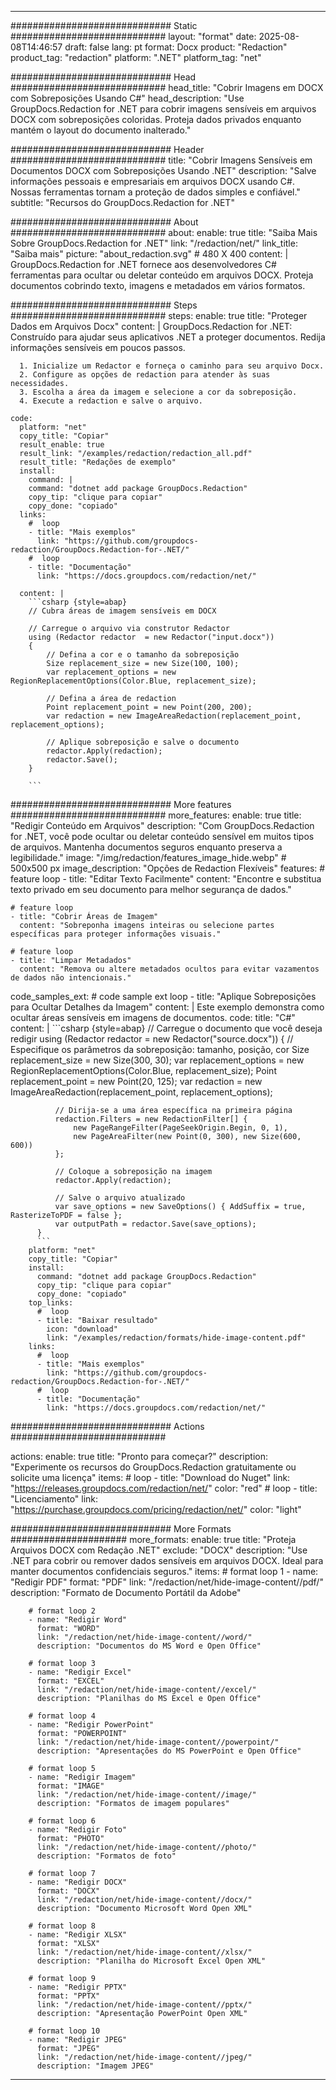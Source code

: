 
---
############################# Static ############################
layout: "format"
date:  2025-08-08T14:46:57
draft: false
lang: pt
format: Docx
product: "Redaction"
product_tag: "redaction"
platform: ".NET"
platform_tag: "net"

############################# Head ############################
head_title: "Cobrir Imagens em DOCX com Sobreposições Usando C#"
head_description: "Use GroupDocs.Redaction for .NET para cobrir imagens sensíveis em arquivos DOCX com sobreposições coloridas. Proteja dados privados enquanto mantém o layout do documento inalterado."

############################# Header ############################
title: "Cobrir Imagens Sensíveis em Documentos DOCX com Sobreposições Usando .NET" 
description: "Salve informações pessoais e empresariais em arquivos DOCX usando C#. Nossas ferramentas tornam a proteção de dados simples e confiável."
subtitle: "Recursos do GroupDocs.Redaction for .NET" 

############################# About ############################
about:
    enable: true
    title: "Saiba Mais Sobre GroupDocs.Redaction for .NET"
    link: "/redaction/net/"
    link_title: "Saiba mais"
    picture: "about_redaction.svg" # 480 X 400
    content: |
       GroupDocs.Redaction for .NET fornece aos desenvolvedores C# ferramentas para ocultar ou deletar conteúdo em arquivos DOCX. Proteja documentos cobrindo texto, imagens e metadados em vários formatos.

############################# Steps ############################
steps:
    enable: true
    title: "Proteger Dados em Arquivos Docx"
    content: |
      GroupDocs.Redaction for .NET: Construído para ajudar seus aplicativos .NET a proteger documentos. Redija informações sensíveis em poucos passos.
      
      1. Inicialize um Redactor e forneça o caminho para seu arquivo Docx.
      2. Configure as opções de redaction para atender às suas necessidades.
      3. Escolha a área da imagem e selecione a cor da sobreposição.
      4. Execute a redaction e salve o arquivo.
   
    code:
      platform: "net"
      copy_title: "Copiar"
      result_enable: true
      result_link: "/examples/redaction/redaction_all.pdf"
      result_title: "Redações de exemplo"
      install:
        command: |
        command: "dotnet add package GroupDocs.Redaction"
        copy_tip: "clique para copiar"
        copy_done: "copiado"
      links:
        #  loop
        - title: "Mais exemplos"
          link: "https://github.com/groupdocs-redaction/GroupDocs.Redaction-for-.NET/"
        #  loop
        - title: "Documentação"
          link: "https://docs.groupdocs.com/redaction/net/"
          
      content: |
        ```csharp {style=abap}
        // Cubra áreas de imagem sensíveis em DOCX

        // Carregue o arquivo via construtor Redactor
        using (Redactor redactor  = new Redactor("input.docx"))
        {
            // Defina a cor e o tamanho da sobreposição
            Size replacement_size = new Size(100, 100);
            var replacement_options = new RegionReplacementOptions(Color.Blue, replacement_size);

            // Defina a área de redaction
            Point replacement_point = new Point(200, 200);
            var redaction = new ImageAreaRedaction(replacement_point, replacement_options);
            
            // Aplique sobreposição e salve o documento
            redactor.Apply(redaction);
            redactor.Save();
        }
        
        ```            


############################# More features ############################
more_features:
  enable: true
  title: "Redigir Conteúdo em Arquivos"
  description: "Com GroupDocs.Redaction for .NET, você pode ocultar ou deletar conteúdo sensível em muitos tipos de arquivos. Mantenha documentos seguros enquanto preserva a legibilidade."
  image: "/img/redaction/features_image_hide.webp" # 500x500 px
  image_description: "Opções de Redaction Flexíveis"
  features:
    # feature loop
    - title: "Editar Texto Facilmente"
      content: "Encontre e substitua texto privado em seu documento para melhor segurança de dados."

    # feature loop
    - title: "Cobrir Áreas de Imagem"
      content: "Sobreponha imagens inteiras ou selecione partes específicas para proteger informações visuais."

    # feature loop
    - title: "Limpar Metadados"
      content: "Remova ou altere metadados ocultos para evitar vazamentos de dados não intencionais."
      
  code_samples_ext:
    # code sample ext loop
    - title: "Aplique Sobreposições para Ocultar Detalhes da Imagem"
      content: |
        Este exemplo demonstra como ocultar áreas sensíveis em imagens de documentos.
      code:
        title: "C#"
        content: |
          ```csharp {style=abap}
          //  Carregue o documento que você deseja redigir
          using (Redactor redactor  = new Redactor("source.docx"))
          {
              // Especifique os parâmetros da sobreposição: tamanho, posição, cor
              Size replacement_size = new Size(300, 30);
              var replacement_options = new RegionReplacementOptions(Color.Blue, replacement_size);
              Point replacement_point = new Point(20, 125);
              var redaction = new ImageAreaRedaction(replacement_point, replacement_options);
 
              // Dirija-se a uma área específica na primeira página
              redaction.Filters = new RedactionFilter[] {
                  new PageRangeFilter(PageSeekOrigin.Begin, 0, 1),
                  new PageAreaFilter(new Point(0, 300), new Size(600, 600))
              };

              // Coloque a sobreposição na imagem
              redactor.Apply(redaction);

              // Salve o arquivo atualizado
              var save_options = new SaveOptions() { AddSuffix = true, RasterizeToPDF = false };
              var outputPath = redactor.Save(save_options);
          }
          ```
        platform: "net"
        copy_title: "Copiar"
        install:
          command: "dotnet add package GroupDocs.Redaction"
          copy_tip: "clique para copiar"
          copy_done: "copiado"
        top_links:
          #  loop
          - title: "Baixar resultado"
            icon: "download"
            link: "/examples/redaction/formats/hide-image-content.pdf"
        links:
          #  loop
          - title: "Mais exemplos"
            link: "https://github.com/groupdocs-redaction/GroupDocs.Redaction-for-.NET/"
          #  loop
          - title: "Documentação"
            link: "https://docs.groupdocs.com/redaction/net/"


############################# Actions ############################

actions:
  enable: true
  title: "Pronto para começar?"
  description: "Experimente os recursos do GroupDocs.Redaction gratuitamente ou solicite uma licença"
  items:
    #  loop
    - title: "Download do Nuget"
      link: "https://releases.groupdocs.com/redaction/net/"
      color: "red"
        #  loop
    - title: "Licenciamento"
      link: "https://purchase.groupdocs.com/pricing/redaction/net/"
      color: "light"


############################# More Formats #####################
more_formats:
    enable: true
    title: "Proteja Arquivos DOCX com Redação .NET"
    exclude: "DOCX"
    description: "Use .NET para cobrir ou remover dados sensíveis em arquivos DOCX. Ideal para manter documentos confidenciais seguros."
    items: 
        # format loop 1
        - name: "Redigir PDF"
          format: "PDF"
          link: "/redaction/net/hide-image-content//pdf/"
          description: "Formato de Documento Portátil da Adobe"

        # format loop 2
        - name: "Redigir Word"
          format: "WORD"
          link: "/redaction/net/hide-image-content//word/"
          description: "Documentos do MS Word e Open Office"
          
        # format loop 3
        - name: "Redigir Excel"
          format: "EXCEL"
          link: "/redaction/net/hide-image-content//excel/"
          description: "Planilhas do MS Excel e Open Office"

        # format loop 4
        - name: "Redigir PowerPoint"
          format: "POWERPOINT"
          link: "/redaction/net/hide-image-content//powerpoint/"
          description: "Apresentações do MS PowerPoint e Open Office"

        # format loop 5
        - name: "Redigir Imagem"
          format: "IMAGE"
          link: "/redaction/net/hide-image-content//image/"
          description: "Formatos de imagem populares"

        # format loop 6
        - name: "Redigir Foto"
          format: "PHOTO"
          link: "/redaction/net/hide-image-content//photo/"
          description: "Formatos de foto"

        # format loop 7
        - name: "Redigir DOCX"
          format: "DOCX"
          link: "/redaction/net/hide-image-content//docx/"
          description: "Documento Microsoft Word Open XML"
          
        # format loop 8
        - name: "Redigir XLSX"
          format: "XLSX"
          link: "/redaction/net/hide-image-content//xlsx/"
          description: "Planilha do Microsoft Excel Open XML"
          
        # format loop 9
        - name: "Redigir PPTX"
          format: "PPTX"
          link: "/redaction/net/hide-image-content//pptx/"
          description: "Apresentação PowerPoint Open XML"

        # format loop 10
        - name: "Redigir JPEG"
          format: "JPEG"
          link: "/redaction/net/hide-image-content//jpeg/"
          description: "Imagem JPEG"


---
